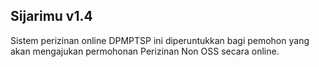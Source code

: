 ## Sijarimu v1.4

Sistem perizinan online DPMPTSP ini diperuntukkan bagi pemohon yang akan mengajukan permohonan Perizinan Non OSS secara online.